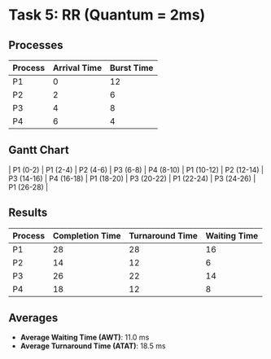 # Task 5: RR (Quantum = 2ms)

## Processes
| Process | Arrival Time | Burst Time |
|---------|--------------|------------|
| P1      | 0            | 12         |
| P2      | 2            | 6          |
| P3      | 4            | 8          |
| P4      | 6            | 4          |

## Gantt Chart
| P1 (0-2) | P1 (2-4) | P2 (4-6) | P3 (6-8) | P4 (8-10) | P1 (10-12) | P2 (12-14) | P3 (14-16) | P4 (16-18) | P1 (18-20) | P3 (20-22) | P1 (22-24) | P3 (24-26) | P1 (26-28) |

## Results
| Process | Completion Time | Turnaround Time | Waiting Time |
|---------|----------------|----------------|--------------|
| P1      | 28             | 28             | 16           |
| P2      | 14             | 12             | 6            |
| P3      | 26             | 22             | 14           |
| P4      | 18             | 12             | 8            |

## Averages
- **Average Waiting Time (AWT)**: 11.0 ms
- **Average Turnaround Time (ATAT)**: 18.5 ms
